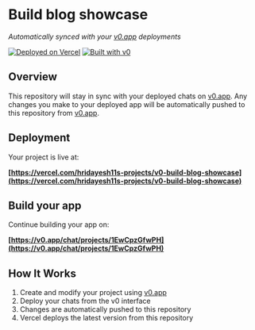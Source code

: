 # Build blog showcase

*Automatically synced with your [v0.app](https://v0.app) deployments*

[![Deployed on Vercel](https://img.shields.io/badge/Deployed%20on-Vercel-black?style=for-the-badge&logo=vercel)](https://vercel.com/hridayesh11s-projects/v0-build-blog-showcase)
[![Built with v0](https://img.shields.io/badge/Built%20with-v0.app-black?style=for-the-badge)](https://v0.app/chat/projects/1EwCpzGfwPH)

## Overview

This repository will stay in sync with your deployed chats on [v0.app](https://v0.app).
Any changes you make to your deployed app will be automatically pushed to this repository from [v0.app](https://v0.app).

## Deployment

Your project is live at:

**[https://vercel.com/hridayesh11s-projects/v0-build-blog-showcase](https://vercel.com/hridayesh11s-projects/v0-build-blog-showcase)**

## Build your app

Continue building your app on:

**[https://v0.app/chat/projects/1EwCpzGfwPH](https://v0.app/chat/projects/1EwCpzGfwPH)**

## How It Works

1. Create and modify your project using [v0.app](https://v0.app)
2. Deploy your chats from the v0 interface
3. Changes are automatically pushed to this repository
4. Vercel deploys the latest version from this repository